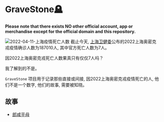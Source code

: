 GraveStone🪦
=======
**Please note that there exists NO other official account, app or merchandise except for the official domain and this repository.**

![2022-04-11-上海疫情死亡人数](https://s3.bmp.ovh/imgs/2022/04/11/3a89f30c6478db0b.png)
截止今天, [上海卫健委](http://wsjkw.sh.gov.cn/xwfb/20220411/f6021ae6ceb04596b4b8cde4c1e5511a.html)公布的2022上海奥密克戎疫情确诊人数为187010人, 其中官方死亡人数为7人。

因2022上海奥密克戎死亡人数果真只有仅仅7人吗？

我了解到的不是。

`GraveStone` 项目用于记录那些直接或间接, 因2022上海奥密克戎疫情死亡的人, 他们不是一个数字, 他们的故事, 需要被知晓。

## 故事
- [郎咸平母](/docs/郎咸平母/people.md)
